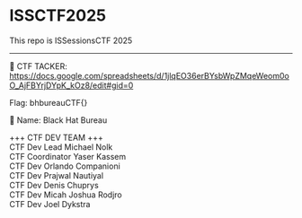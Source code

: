 # ISSCTF2025
This repo is ISSessionsCTF 2025
_______________________________

  📖 CTF TACKER: https://docs.google.com/spreadsheets/d/1jlqEO36erBYsbWpZMqeWeom0oO_AjFBYrjDYpK_kOz8/edit#gid=0
  

  Flag: bhbureauCTF{}
  
  
  👀 Name: Black Hat Bureau 


+++ CTF DEV TEAM +++<br/>
CTF Dev Lead Michael Nolk <br/>
CTF Coordinator Yaser Kassem <br/>
CTF Dev Orlando Companioni <br/>
CTF Dev Prajwal Nautiyal <br/> 
CTF Dev Denis Chuprys<br/>
CTF Dev Micah Joshua Rodjro <br/> 
CTF Dev Joel Dykstra <br />
